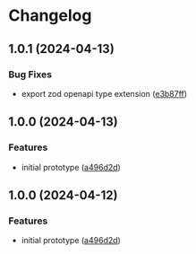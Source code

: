 # Changelog

## 1.0.1 (2024-04-13)

### Bug Fixes

* export zod openapi type extension ([e3b87ff](https://github.com/Samuel-Carnell/zoa/commit/e3b87ffe1d2fdb69db418a5f41dee05b29bcbf09))

## 1.0.0 (2024-04-13)

### Features

* initial prototype ([a496d2d](https://github.com/Samuel-Carnell/zoa/commit/a496d2dffe495cf25762141a7b2240af9e213ae0))

## 1.0.0 (2024-04-12)

### Features

* initial prototype ([a496d2d](https://github.com/Samuel-Carnell/zoa/commit/a496d2dffe495cf25762141a7b2240af9e213ae0))
